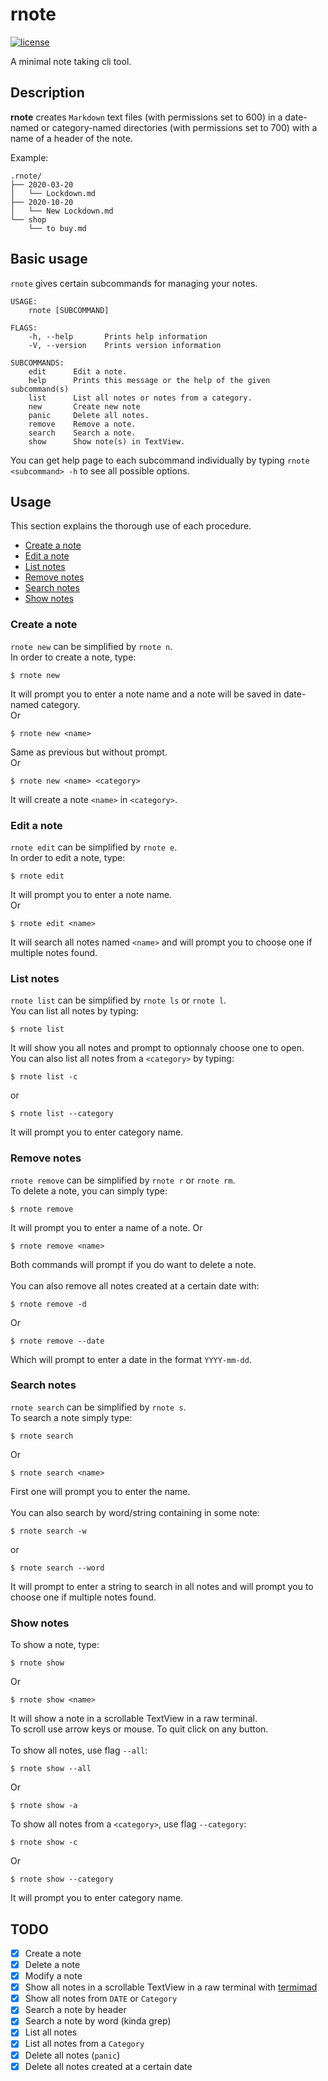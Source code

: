 # rnote
[![license](https://img.shields.io/badge/licence-GPLv3-blue)](https://framagit.org/fiplox/rpass/-/blob/main/LICENSE)

A minimal note taking cli tool. 

## Description

**rnote** creates `Markdown` text files (with permissions set to 600) in a date-named or category-named directories (with permissions set to 700) with a name of a header of the note. 

Example:

```
.rnote/
├── 2020-03-20
│   └── Lockdown.md
├── 2020-10-20
│   └── New Lockdown.md
└── shop
    └── to buy.md
```

## Basic usage
`rnote` gives certain subcommands for managing your notes.
```
USAGE:
    rnote [SUBCOMMAND]

FLAGS:
    -h, --help       Prints help information
    -V, --version    Prints version information

SUBCOMMANDS:
    edit      Edit a note.
    help      Prints this message or the help of the given subcommand(s)
    list      List all notes or notes from a category.
    new       Create new note
    panic     Delete all notes.
    remove    Remove a note.
    search    Search a note.
    show      Show note(s) in TextView.
```
You can get help page to each subcommand individually by typing `rnote <subcommand> -h` to see all possible options.

## Usage
This section explains the thorough use of each procedure.

* [Create a note](#create-a-note) 
* [Edit a note](#edit-a-note)
* [List notes](#list-notes)
* [Remove notes](#remove-notes)
* [Search notes](#search-notes)
* [Show notes](#search-notes)

### Create a note
`rnote new` can be simplified by `rnote n`.\
In order to create a note, type:
```
$ rnote new
```
It will prompt you to enter a note name and a note will be saved in date-named category.\
Or
```
$ rnote new <name>
```
Same as previous but without prompt.\
Or
```
$ rnote new <name> <category>
```
It will create a note `<name>` in `<category>`.

### Edit a note
`rnote edit` can be simplified by `rnote e`.\
In order to edit a note, type:
```
$ rnote edit
```
It will prompt you to enter a note name.\
Or
```
$ rnote edit <name>
```
It will search all notes named `<name>` and will prompt you to choose one if multiple notes found. 

### List notes
`rnote list` can be simplified by `rnote ls` or `rnote l`.\
You can list all notes by typing:
```
$ rnote list
```
It will show you all notes and prompt to optionnaly choose one to open.\
You can also list all notes from a `<category>` by typing:
```
$ rnote list -c
``` 
or
```
$ rnote list --category
```
It will prompt you to enter category name.

### Remove notes
`rnote remove` can be simplified by `rnote r` or `rnote rm`.\
To delete a note, you can simply type:
```
$ rnote remove
```
It will prompt you to enter a name of a note.
Or
```
$ rnote remove <name>
```
Both commands will prompt if you do want to delete a note.\
\
You can also remove all notes created at a certain date with:
```
$ rnote remove -d
```
Or 
```
$ rnote remove --date
```
Which will prompt to enter a date in the format `YYYY-mm-dd`.
### Search notes
`rnote search` can be simplified by `rnote s`.\
To search a note simply type:
```
$ rnote search
```
Or
```
$ rnote search <name>
```
First one will prompt you to enter the name.\
\
You can also search by word/string containing in some note:
```
$ rnote search -w
```
or
```
$ rnote search --word
```
It will prompt to enter a string to search in all notes and will prompt you to choose one if multiple notes found.

### Show notes
To show a note, type:
```
$ rnote show
```
Or
```
$ rnote show <name>
```
It will show a note in a scrollable TextView in a raw terminal.\
To scroll use arrow keys or mouse. To quit click on any button.\
\
To show all notes, use flag `--all`:
```
$ rnote show --all
```
Or
```
$ rnote show -a
```
To show all notes from a `<category>`, use flag `--category`:
```
$ rnote show -c
```
Or
```
$ rnote show --category
```
It will prompt you to enter category name.

## TODO

- [x] Create a note
- [x] Delete a note
- [x] Modify a note
- [x] Show all notes in a scrollable TextView in a raw terminal with [termimad](https://crates.io/crates/termimad)
- [x] Show all notes from `DATE` or `Category`
- [x] Search a note by header
- [x] Search a note by word (kinda grep)
- [x] List all notes
- [x] List all notes from a `Category`
- [x] Delete all notes (`panic`)
- [x] Delete all notes created at a certain date
